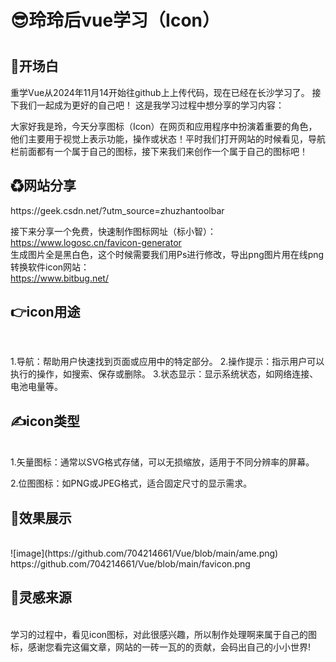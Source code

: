 <h1>😎玲玲后vue学习（Icon）<h1>
<h2>👏开场白</h2>
  重学Vue从2024年11月14开始往github上上传代码，现在已经在长沙学习了。
  接下我们一起成为更好的自己吧！
  这是我学习过程中想分享的学习内容：

  
大家好我是玲，今天分享图标（Icon）在网页和应用程序中扮演着重要的角色，他们主要用于视觉上表示功能，操作或状态！平时我们打开网站的时候看见，导航栏前面都有一个属于自己的图标，接下来我们来创作一个属于自己的图标吧！
<h2>♻网站分享</h2>https://geek.csdn.net/?utm_source=zhuzhantoolbar

接下来分享一个免费，快速制作图标网址（标小智）：
https://www.logosc.cn/favicon-generator</br>
生成图片全是黑白色，这个时候需要我们用Ps进行修改，导出png图片用在线png转换软件icon网站：</br>
https://www.bitbug.net/
<h2>👉icon用途</h2></br>

1.导航：帮助用户快速找到页面或应用中的特定部分。
2.操作提示：指示用户可以执行的操作，如搜索、保存或删除。
3.状态显示：显示系统状态，如网络连接、电池电量等。

<h2>✍icon类型</h2></br>
1.矢量图标：通常以SVG格式存储，可以无损缩放，适用于不同分辨率的屏幕。

2.位图图标：如PNG或JPEG格式，适合固定尺寸的显示需求。

<h2>👀效果展示</h2></br>
![image](https://github.com/704214661/Vue/blob/main/ame.png)
https://github.com/704214661/Vue/blob/main/favicon.png


<h2>🌟灵感来源</h2></br>
学习的过程中，看见icon图标，对此很感兴趣，所以制作处理啊来属于自己的图标，感谢您看完这偏文章，网站的一砖一瓦的的贡献，会码出自己的小小世界!
